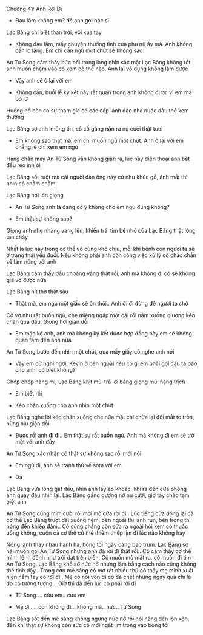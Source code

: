 




Chương 41: Anh Rời Đi

- Đau lắm không em? để anh gọi bác sĩ

Lạc Băng chỉ biết than trời, vội xua tay

- Không đau lắm, mấy chuyện thường tình của phụ nữ ấy mà. Anh không cần lo lắng. Em chỉ cần ngủ một chút sẽ không sao

An Tử Song cảm thấy bức bối trong lòng nhìn sắc mặt Lạc Băng không tốt anh muốn chạm vào cô xem cô thế nào. Anh lại vô dụng không làm được

- Vậy anh sẽ ở lại với em

- Không cần, buổi lễ ký kết này rất quan trọng anh không được vì em mà bỏ lỡ

Huống hồ còn có sự tham gia có các cấp lãnh đạo nhà nước đâu thể xem thường

Lạc Băng sợ anh không tin, cô cố gắng nặn ra nụ cười thật tươi


- Em không sao thật mà, em chỉ muốn ngủ một chút. Anh ở lại với em chẳng lẽ chỉ xem em ngủ

Hàng chân mày An Tử Song vẫn không giãn ra, lúc này điện thoại anh bắt đầu reo inh ỏi

Lạc Băng sốt ruột mà cái người đàn ông này cứ như khúc gỗ, ánh mắt thì nhìn cô chằm chằm

Lạc Băng hơi lớn giọng

- An Tử Song anh là đang cố ý không cho em ngủ đúng không?

- Em thật sự không sao?

Giọng anh nhẹ nhàng vang lên, khiến trái tim bé nhỏ của Lạc Băng thật lòng tan chảy

Nhất là lúc này trong cơ thể vô cùng khó chịu, mỗi khi bệnh con người ta sẽ ở trạng thái yếu đuối. Nếu không phải anh còn công việc xử lý cô chắc chắn sẽ làm nũng với anh

Lạc Băng cảm thấy đầu choáng váng thật rồi, anh mà không đi cô sẽ không giả vờ được nữa

Lạc Băng hít thở thật sâu

- Thật mà, em ngủ một giấc sẽ ổn thôi.. Anh đi đi đừng để người ta chờ


Cô vờ như rất buồn ngủ, che miệng ngáp một cái rồi nằm xuống giường kéo chăn qua đầu. Giọng hơi giận dỗi

- Em mặc kệ anh, anh mà không ký kết được hợp đồng này em sẽ không quan tâm đến anh nữa

An Tử Song bước đến nhìn một chút, qua mấy giấy cô nghe anh nói

- Vậy em cứ nghỉ ngơi, Kevin ở bên ngoài nếu có gì em phải gọi cậu ta báo cho anh, có biết không?

Chớp chớp hàng mi, Lạc Băng khịt mũi trả lời bằng giọng mũi nặng trịch

- Em biết rồi

- Kéo chăn xuống cho anh nhìn một chút

Lạc Băng nghe lời kéo chăn xuống che nửa mặt chỉ chừa lại đôi mắt to tròn, nũng nịu giận dỗi

- Được rồi anh đi đi.. Em thật sự rất buồn ngủ. Anh mà không đi em sẽ trở mặt với anh đấy

An Tử Song xác nhận cô thật sự không sao rồi mới nói

- Em ngủ đi, anh sẽ tranh thủ về sớm với em

- Dạ

Lạc Băng vừa lòng gật đầu, nhìn anh lấy áo khoác, khi ra đến cửa phòng anh quay đầu nhìn lại. Lạc Băng gắng gượng nở nụ cười, giơ tay chào tạm biệt anh

An Tử Song cũng mỉm cười rồi mới mở cửa rời đi.. Lúc tiếng cửa đóng lại cả cơ thể Lạc Băng trượt dài xuống nệm, bên ngoài thì lạnh run, bên trong thì nóng đến khiếp đảm.. Cô cũng chẳng còn sức ra ngoài hỏi xem có thuốc uống không, cuộn cả cơ thể cứ thế thiêm thiếp lịm đi lúc nào không hay

Nóng lạnh thay nhau hành hạ, bóng tối ngày càng bao trùm. Lạc Băng sợ hãi muốn gọi An Tử Song nhưng anh đã rời đi thật rồi.. Cô cảm thấy cơ thể mình lênh đênh như trôi dạt trên biển. Cô muốn mở mắt ra, cô muốn đi tìm An Tử Song. Lạc Băng khổ sở nức nở nhưng làm bằng cách nào cũng không thể tỉnh dậy.. Trong cơn mê sảng cô mơ rất nhiều thứ cô thấy mẹ mình xuất hiện nắm tay cô rời đi.. Mẹ cô nói vốn dĩ cô đã chết những ngày qua chỉ là do cô tưởng tượng... Giờ thì đã đến lúc cô phải rời đi

- Tử Song.... cứu em.. cứu em

- Mẹ ơi..... con không đi... không mà.. hức.. Tử Song

Lạc Băng sốt đến mê sảng không ngừng nức nở rồi nói năng đến lộn xộn, đến khi thật sự không còn sức cô mới ngất lịm trong vào bóng tối




